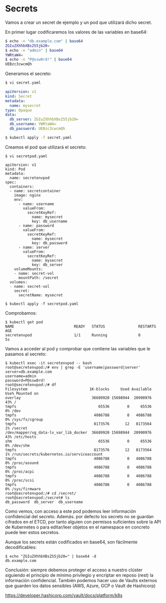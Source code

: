 # Secrets

Vamos a crear un secret de ejemplo y un pod que utilizará dicho secret. 

En primer lugar codificaremos los valores de las variables en base64:
```bash
$ echo -n "db.example.com" | base64
ZGIuZXhhbXBsZS5jb20=
$ echo -n "admin" | base64
YWRtaW4=
$ echo -n "P@ssw0rd!" | base64
UEBzc3cwcmQh
```
Generamos el secreto:
```bash
$ vi secret.yaml
```
```yaml
apiVersion: v1
kind: Secret
metadata:
  name: mysecret
type: Opaque
data:
  db_server: ZGIuZXhhbXBsZS5jb20=
  db_username: YWRtaW4=
  db_password: UEBzc3cwcmQh
```
```bash
$ kubectl apply -f secret.yaml
```

Creamos el pod que utilizará el secreto:

	$ vi secretpod.yaml
	
	apiVersion: v1
	kind: Pod
	metadata:
	  name: secretenvpod
	spec:
	  containers:
	  - name: secretcontainer
	    image: nginx
	    env:
	      - name: username
	        valueFrom:
	          secretKeyRef:
	            name: mysecret
	            key: db_username
	      - name: password
	        valueFrom:
	          secretKeyRef:
	            name: mysecret
	            key: db_password
	      - name: server
	        valueFrom:
	          secretKeyRef:
	            name: mysecret
	            key: db_server
	    volumeMounts:
	    - name: secret-vol
	      mountPath: /secret
	  volumes:
	  - name: secret-vol
	    secret:
	      secretName: mysecret
	
	$ kubectl apply -f secretpod.yaml 

Comprobamos:

	$ kubectl get pod
	NAME                           READY   STATUS               RESTARTS      AGE
	secretenvpod                   1/1     Running              0             5s

Vamos a acceder al pod y comprobar que contiene las variables que le pasamos al secreto:

	$ kubectl exec -it secretenvpod -- bash
	root@secretenvpod:/# env | grep -E 'username|password|server'
	server=db.example.com
	username=admin
	password=P@ssw0rd!
	root@secretenvpod:/# df
	Filesystem                            1K-blocks     Used Available Use% Mounted on
	overlay                                36689920 15698944  20990976  43% /
	tmpfs                                     65536        0     65536   0% /dev
	tmpfs                                   4086788        0   4086788   0% /sys/fs/cgroup
	tmpfs                                   8173576       12   8173564   1% /secret
	/dev/mapper/vg_data-lv_var_lib_docker  36689920 15698944  20990976  43% /etc/hosts
	shm                                       65536        0     65536   0% /dev/shm
	tmpfs                                   8173576       12   8173564   1% /run/secrets/kubernetes.io/serviceaccount
	tmpfs                                   4086788        0   4086788   0% /proc/asound
	tmpfs                                   4086788        0   4086788   0% /proc/acpi
	tmpfs                                   4086788        0   4086788   0% /proc/scsi
	tmpfs                                   4086788        0   4086788   0% /sys/firmware
	root@secretenvpod:/# cd /secret/
	root@secretenvpod:/secret# ls
	db_password  db_server	db_username

Como vemos, con acceso a este pod podemos leer información confidencial del secreto. Además. por defecto los secrets no se guardan cifrados en el ETCD, por tanto alguien con permisos suficientes sobre la API de Kubernetes o para editar/leer objetos en el namespace en concreto puede leer estos secretos.

Aunque los secrets están codificados en base64, son fácilmente decodificables:

	$ echo "ZGIuZXhhbXBsZS5jb20=" | base64 -d
	db.example.com

Conclusión: siempre debemos proteger el acceso a nuestro clúster siguiendo el principio de mínimo privilegio y encriptar en reposo (rest) la información confidencial. También podemos hacer uso de Vaults externos que guarden los datos sensibles (AWS, Azure, GCP o Vault de Hashicorp)

https://developer.hashicorp.com/vault/docs/platform/k8s
